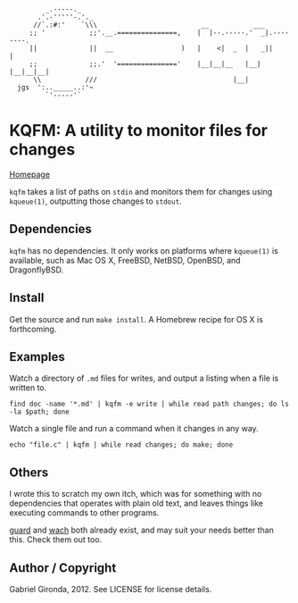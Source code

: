              _.-----._
           .'.-'''''-.'._                          
          //`.:#:'    `\\\                          __           ___           
         ;; '           ;;'.__.===============,    |  |--.-----.'  _|.--------.
         ||             ||  __                 )   |    <|  _  |   _||        |
         ;;             ;;.'  '==============='    |__|__|__   |__|  |__|__|__|
          \\           ///                                  |__|   
      jgs  ':.._____..:'~
             `'-----'`

# KQFM: A utility to monitor files for changes

[Homepage](https://github.com/gabrielg/kqfm)

`kqfm` takes a list of paths on `stdin` and monitors them for changes using `kqueue(1)`, outputting those changes to `stdout`.

## Dependencies

`kqfm` has no dependencies. It only works on platforms where `kqueue(1)` is available, such as Mac OS X, FreeBSD, NetBSD, OpenBSD, and DragonflyBSD.

## Install

Get the source and run `make install`. A Homebrew recipe for OS X is forthcoming.

## Examples

Watch a directory of `.md` files for writes, and output a listing when a file is written to.

	find doc -name '*.md' | kqfm -e write | while read path changes; do ls -la $path; done

Watch a single file and run a command when it changes in any way.

	echo "file.c" | kqfm | while read changes; do make; done

## Others

I wrote this to scratch my own itch, which was for something with no dependencies that operates with plain old text, and leaves things like executing commands to other programs.

[guard](https://github.com/guard/guard) and [wach](https://github.com/quackingduck/wach) both already exist, and may suit your needs better than this. Check them out too. 

## Author / Copyright

Gabriel Gironda, 2012. See LICENSE for license details.
